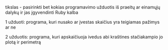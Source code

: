 tikslas - pasirinkti bet kokias programavimo užduotis iš praeitų ar einamųjų dalykų ir jas įgyvendinti Ruby kalba

1 užduoti: programa, kuri nusako ar įvestas skaičius yra teigiamas pažimys ar ne

2 užduotis: programa, kuri apskaičiuoja ivedus abi kraštines stačiakampio jo plotą ir perimetrą

